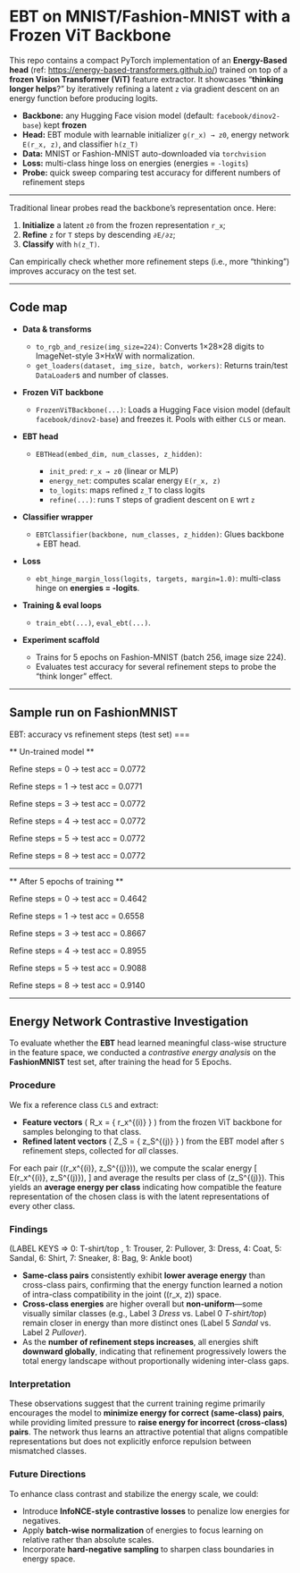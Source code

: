 # EBT on MNIST/Fashion-MNIST with a Frozen ViT Backbone

This repo contains a compact PyTorch implementation of an **Energy-Based head** (ref: https://energy-based-transformers.github.io/) trained on top of a **frozen Vision Transformer (ViT)** feature extractor. It showcases “**thinking longer helps**?” by iteratively refining a latent `z` via gradient descent on an energy function before producing logits.

* **Backbone:** any Hugging Face vision model (default: `facebook/dinov2-base`) kept **frozen**
* **Head:** EBT module with learnable initializer `g(r_x) → z0`, energy network `E(r_x, z)`, and classifier `h(z_T)`
* **Data:** MNIST or Fashion-MNIST auto-downloaded via `torchvision`
* **Loss:** multi-class hinge loss on energies (energies = `-logits`)
* **Probe:** quick sweep comparing test accuracy for different numbers of refinement steps

---

Traditional linear probes read the backbone’s representation once. Here:

1. **Initialize** a latent `z0` from the frozen representation `r_x`;
2. **Refine** `z` for `T` steps by descending `∂E/∂z`;
3. **Classify** with `h(z_T)`.

Can empirically check whether more refinement steps (i.e., more “thinking”) improves accuracy on the test set.

---

## Code map

* **Data & transforms**

  * `to_rgb_and_resize(img_size=224)`: Converts 1×28×28 digits to ImageNet-style 3×HxW with normalization.
  * `get_loaders(dataset, img_size, batch, workers)`: Returns train/test `DataLoader`s and number of classes.

* **Frozen ViT backbone**

  * `FrozenViTBackbone(...)`: Loads a Hugging Face vision model (default `facebook/dinov2-base`) and freezes it. Pools with either `CLS` or mean.

* **EBT head**

  * `EBTHead(embed_dim, num_classes, z_hidden)`:

    * `init_pred`: `r_x → z0` (linear or MLP)
    * `energy_net`: computes scalar energy `E(r_x, z)`
    * `to_logits`: maps refined `z_T` to class logits
    * `refine(...)`: runs `T` steps of gradient descent on `E` wrt `z`

* **Classifier wrapper**

  * `EBTClassifier(backbone, num_classes, z_hidden)`: Glues backbone + EBT head.

* **Loss**

  * `ebt_hinge_margin_loss(logits, targets, margin=1.0)`: multi-class hinge on **energies = -logits**.

* **Training & eval loops**

  * `train_ebt(...)`, `eval_ebt(...)`.

* **Experiment scaffold**

  * Trains for 5 epochs on Fashion-MNIST (batch 256, image size 224).
  * Evaluates test accuracy for several refinement steps to probe the “think longer” effect.

----------------------------------------------------------------------------------------------------

## Sample run on FashionMNIST 

EBT: accuracy vs refinement steps (test set) ===

** Un-trained model **

Refine steps =  0 -> test acc = 0.0772

Refine steps =  1 -> test acc = 0.0771

Refine steps =  3 -> test acc = 0.0772

Refine steps =  4 -> test acc = 0.0772

Refine steps =  5 -> test acc = 0.0772

Refine steps =  8 -> test acc = 0.0772

-------------------------------------------------------------------

** After 5 epochs of training **

Refine steps =  0 -> test acc = 0.4642

Refine steps =  1 -> test acc = 0.6558

Refine steps =  3 -> test acc = 0.8667

Refine steps =  4 -> test acc = 0.8955

Refine steps =  5 -> test acc = 0.9088

Refine steps =  8 -> test acc = 0.9140

--------
##  Energy Network Contrastive Investigation

To evaluate whether the **EBT** head learned meaningful class-wise structure in the feature space, we conducted a *contrastive energy analysis* on the **FashionMNIST** test set, after training the head for 5 Epochs.

### Procedure

We fix a reference class `CLS` and extract:

* **Feature vectors** ( R_x = { r_x^{(i)} } ) from the frozen ViT backbone for samples belonging to that class.
* **Refined latent vectors** ( Z_S = { z_S^{(j)} } ) from the EBT model after `S` refinement steps, collected for *all* classes.

For each pair ((r_x^{(i)}, z_S^{(j)})), we compute the scalar energy
[
E(r_x^{(i)}, z_S^{(j)}),
]
and average the results per class of (z_S^{(j)}).
This yields an **average energy per class** indicating how compatible the feature representation of the chosen class is with the latent representations of every other class.

### Findings
 (LABEL KEYS => 0: T-shirt/top , 1: Trouser, 2: Pullover, 3: Dress, 4: Coat, 5: Sandal, 6: Shirt, 7: Sneaker, 8: Bag, 9: Ankle boot)
* **Same-class pairs** consistently exhibit **lower average energy** than cross-class pairs, confirming that the energy function learned a notion of intra-class compatibility in the joint ((r_x, z)) space.
* **Cross-class energies** are higher overall but **non-uniform**—some visually similar classes (e.g., Label 3 *Dress* vs. Label 0 *T-shirt/top*) remain closer in energy than more distinct ones (Label 5 *Sandal* vs. Label 2 *Pullover*).
* As the **number of refinement steps increases**, all energies shift **downward globally**, indicating that refinement progressively lowers the total energy landscape without proportionally widening inter-class gaps.

### Interpretation

These observations suggest that the current training regime primarily encourages the model to **minimize energy for correct (same-class) pairs**, while providing limited pressure to **raise energy for incorrect (cross-class) pairs**.
The network thus learns an attractive potential that aligns compatible representations but does not explicitly enforce repulsion between mismatched classes.

### Future Directions

To enhance class contrast and stabilize the energy scale, we could:

* Introduce **InfoNCE-style contrastive losses** to penalize low energies for negatives.
* Apply **batch-wise normalization** of energies to focus learning on relative rather than absolute scales.
* Incorporate **hard-negative sampling** to sharpen class boundaries in energy space.

